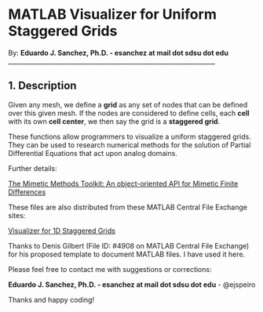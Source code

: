 # MATLAB Visualizer for Uniform Staggered Grids

By: **Eduardo J. Sanchez, Ph.D. - esanchez at mail dot sdsu dot edu**
    __________________________________________________________________

## 1. Description

Given any mesh, we define a **grid** as any set of nodes that can be defined
over this given mesh. If the nodes are considered to define cells, each **cell**
with its own **cell center**, we then say the grid is a **staggered grid**.

These functions allow programmers to visualize a uniform staggered grids. They
can be used to research numerical methods for the solution of Partial
Differential Equations that act upon analog domains.

Further details:

[The Mimetic Methods Toolkit: An object-oriented API for Mimetic Finite Differences](http://www.sciencedirect.com/science/article/pii/S037704271300719X)

These files are also distributed from these MATLAB Central File Exchange sites:

[Visualizer for 1D Staggered Grids](http://www.mathworks.com/matlabcentral/fileexchange/48843-visualizer-for-1d-staggered-grids)

Thanks to Denis Gilbert (File ID: #4908 on MATLAB Central File Exchange) for his
proposed template to document MATLAB files. I have used it here.

Please feel free to contact me with suggestions or corrections:

**Eduardo J. Sanchez, Ph.D. - esanchez at mail dot sdsu dot edu** - @ejspeiro

Thanks and happy coding!
